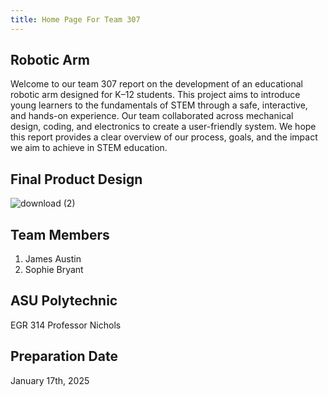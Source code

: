 ```yaml
---
title: Home Page For Team 307
---
```


## Robotic Arm

Welcome to our team 307 report on the development of an educational robotic arm designed for K–12 students. This project aims to introduce young learners to the fundamentals of STEM through a safe, interactive, and hands-on experience. Our team collaborated across mechanical design, coding, and electronics to create a user-friendly system. We hope this report provides a clear overview of our process, goals, and the impact we aim to achieve in STEM education.

## Final Product Design

![download (2)](https://github.com/user-attachments/assets/159610d3-9706-40f3-8b2a-632d6892914d)


## Team Members


1. James Austin
2. Sophie Bryant


## ASU Polytechnic
EGR 314
Professor Nichols

## Preparation Date 
January 17th, 2025
